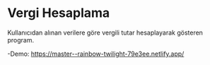 # Vergi Hesaplama
Kullanıcıdan alınan verilere göre vergili tutar hesaplayarak gösteren program.

-Demo: https://master--rainbow-twilight-79e3ee.netlify.app/
